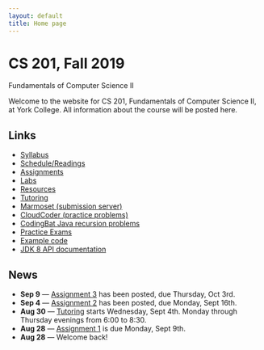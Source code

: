 ```yaml
---
layout: default
title: Home page
---
```


# CS 201, Fall 2019

<div id="subtitle">Fundamentals of Computer Science II</div>

Welcome to the website for CS 201, Fundamentals of Computer Science II, at York College.  All information about the course will be posted here.

## Links

* [Syllabus](syllabus.html)
* [Schedule/Readings](schedule.html)
* [Assignments](assign/index.html)
* [Labs](labs/index.html)
* [Resources](resources/index.html)
* [Tutoring](tutoring.html)
* [Marmoset (submission server)](https://cs.ycp.edu/marmoset)
* [CloudCoder (practice problems)](https://cs.ycp.edu/cloudcoder)
* [CodingBat Java recursion problems](http://codingbat.com/java/Recursion-1)
* [Practice Exams](practice/index.html)
* [Example code](examples/index.html)
* [JDK 8 API documentation](https://docs.oracle.com/javase/8/docs/api/)

## News
<!-- commented out future news
* **Nov 20** &mdash; Any missing or incomplete assignments must be submitted to [Marmoset](https://cs.ycp.edu/marmoset) by **Wednesday, Dec 11th** at the very latest. The [Syllabus](syllabus.html) requires a good faith effort to complete all assignments as a prerequisite for receiving a passing (2.0 or higher) grade in the course.
* **Nov 17** &mdash; [Assignment 6](assign/assign06.html) is due Tuesday, Dec 10th.
* **Oct 30** &mdash; [Assignment 5](assign/assign05.html) is due Tuesday, Nov 26th.
* **Oct 18** &mdash; Two practice problems for Exam 2 have been posted to [CloudCoder](https://cs.ycp.edu/cloudcoder). I will be posting additional practice problems as time allows.
* **Oct 4**  &mdash; [Assignment 4-MS2](assign/assign04.html) is due Monday, Nov 4th.
* **Oct 4**  &mdash; [Assignment 4-MS1](assign/assign04.html) is due Thursday, Oct 17th.
* **Sep 23** &mdash; When submitting assignments, please follow the submission instructions by submitting the entire project.  Submitting a single source file is not sufficient.
* **Sep 20** &mdash; The date for **Exam 1** is **Friday, Sep 27th**.  A practice exam is available on the [Practice Exams](practice/index.html) page.
-->
* **Sep 9**  &mdash; [Assignment 3](assign/assign03.html) has been posted, due Thursday, Oct 3rd.
* **Sep 4**  &mdash; [Assignment 2](assign/assign02.html) has been posted, due Monday, Sept 16th.
* **Aug 30** &mdash; [Tutoring](tutoring.html) starts Wednesday, Sept 4th.  Monday through Thursday evenings from 6:00 to 8:30.
* **Aug 28** &mdash; [Assignment 1](assign/assign01.html) is due Monday, Sept 9th.
* **Aug 28** &mdash; Welcome back!
